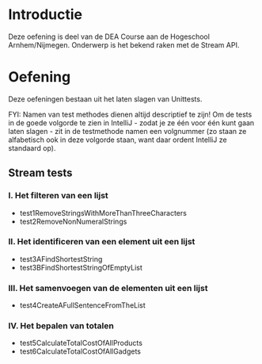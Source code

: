 # Introductie

Deze oefening is deel van de DEA Course aan de Hogeschool Arnhem/Nijmegen. 
Onderwerp is het bekend raken met de Stream API.

# Oefening

Deze oefeningen bestaan uit het laten slagen van Unittests.

FYI: Namen van test methodes dienen altijd descriptief te zijn! Om de tests in de goede volgorde te zien in IntelliJ - zodat je ze één voor één kunt gaan laten slagen - zit in de testmethode namen een volgnummer (zo staan ze alfabetisch ook in deze volgorde staan, want daar ordent IntelliJ ze standaard op).

## Stream tests

### I. Het filteren van een lijst
 * test1RemoveStringsWithMoreThanThreeCharacters
 * test2RemoveNonNumeralStrings

### II. Het identificeren van een element uit een lijst
 * test3AFindShortestString
 * test3BFindShortestStringOfEmptyList

### III. Het samenvoegen van de elementen uit een lijst
 * test4CreateAFullSentenceFromTheList
 
### IV. Het bepalen van totalen
 * test5CalculateTotalCostOfAllProducts
 * test6CalculateTotalCostOfAllGadgets
